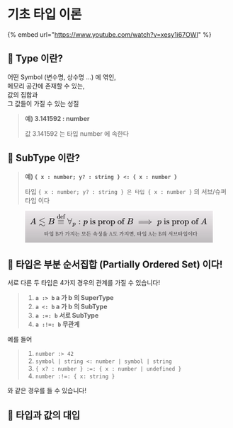 # 기초 타입 이론

{% embed url="https://www.youtube.com/watch?v=xesy1i67OWI" %}



## 📖 Type 이란?

어떤 Symbol (변수명, 상수명 ...) 에 엮인,\
메모리 공간에 존재할 수 있는,\
값의 집합과\
그 값들이 가질 수 있는 성질

> **예) 3.141592 : number**
>
> 값 3.141592 는 타입 number 에 속한다



## 📖 SubType 이란?

> **예) `{ x : number; y? : string } <: { x : number }`**&#x20;
>
> 타입 `{ x : number; y? : string } 은 타입 { x : number }` 의 서브/슈퍼 타입 이다

<figure><img src="../../.gitbook/assets/image (1) (1) (1).png" alt=""><figcaption></figcaption></figure>



## 📖 타입은 부분 순서집합 (Partially Ordered Set) 이다!

서로 다른 두 타입은 4가지 경우의 관계를 가질 수 있습니다!

> 1. **`a :> b` a 가 b 의 SuperType**
> 2. **`a <: b` a 가 b 의 SubType**
> 3. **`a :=: b` 서로 SubType**
> 4. **`a :!=: b` 무관계**

예를 들어

> 1. `number :> 42`
> 2. `symbol | string <: number | symbol | string`
> 3. `{ x? : number } :=: { x : number | undefined }`
> 4. `number :!=: { x: string }`

와 같은 경우를 들 수 있습니다!



## 📖 타입과 값의 대입
